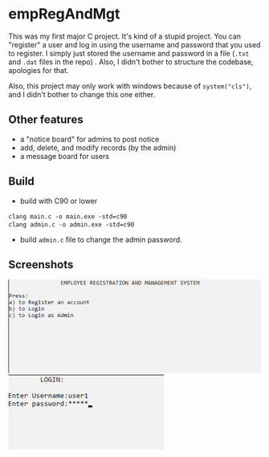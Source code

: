 # empRegAndMgt
This was my first major C project. It's kind of a stupid project. You can "register" a user and log in using the username and password that you used to register. I simply just stored the username and password in a file (`.txt` and `.dat` files in the repo) . Also, I didn't bother to structure the codebase, apologies for that. 

Also, this project may only work with windows because of `system("cls")`, and I didn't bother to change this one either.

## Other features
- a "notice board" for admins to post notice
- add, delete, and modify records (by the admin)
- a message board for users

## Build
- build with C90 or lower
```
clang main.c -o main.exe -std=c90
clang admin.c -o admin.exe -std=c90
```
- build `admin.c` file to change the admin password.

## Screenshots
![Dashboard](img/dashboard.png)
![Login](img/login.png)
